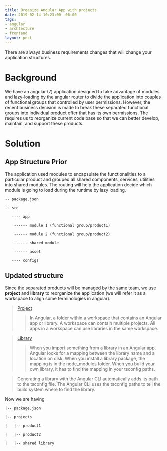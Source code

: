 ```yaml
---
title: Organize Angular App with projects
date: 2019-02-14 10:23:00 -06:00
tags:
- angular
- archtecture
- frontend
layout: post
---
```


There are always business requirements changes that will change your application structures. 
<!--more-->
# Background

We have an angular (7) application designed to take advantage of modules and lazy-loading by the angular router to divide the application into couples of functional groups that controlled by user permissions. However, the recent business decision is made to break these separated functional groups into individual product offer that has its own permissions. The requires us to reorganize current code base so that we can better develop, maintain, and support these products.  

# Solution

## App Structure Prior 

The application used modules to encapsulate the functionalities to a particular product and grouped all shared components, services, utilities into shared modules. The routing will help the application decide which module is going to load during the runtime by lazy loading.

```
-- package.json

-- src

   ---- app

    ------ module 1 (functional group/product1)

    ------ module 2 (functional group/product2)

    ------ shared module

    ------ asset

   ---- configs
```

## Updated structure

Since the separated products will be managed by the same team, we use **project** and **library** to reorganize the application (we will refer it as a workspace to align some terminologies in angular).

> [Project](https://angular.io/guide/glossary#project)
> > In Angular, a folder within a workspace that contains an Angular app or library. A workspace can contain multiple projects. All apps in a workspace can use libraries in the same workspace.

> [Library](!https://angular.io/guide/libraries)
> > When you import something from a library in an Angular app, Angular looks for a mapping between the library name and a location on disk. When you install a library package, the mapping is in the node_modules folder. When you build your own library, it has to find the mapping in your tsconfig paths.

> Generating a library with the Angular CLI automatically adds its path to the tsconfig file. The Angular CLI uses the tsconfig paths to tell the build system where to find the library.

Now we are having

~~~
|-- package.json

|-- projects

|   |-- product1

|   |-- product2

|   |-- shared library
~~~
